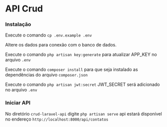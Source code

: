 # API Crud

### Instalação

Execute o comando `cp .env.example .env`

Altere os dados para conexão com o banco de dados.

Execute o comando `php artisan key:generate` para atualizar APP_KEY no arquivo `.env`

Execute o comando `composer install` para que seja instalado as dependências do arquivo `composer.json`

Execute o comando `php artisan jwt:secret` JWT_SECRET será adicionado no arquivo `.env`

### Iniciar API

No diretório `crud-laravel-api` digite `php artisan serve` api estará disponível no endereço `http://localhost:8000/api/contatos`
